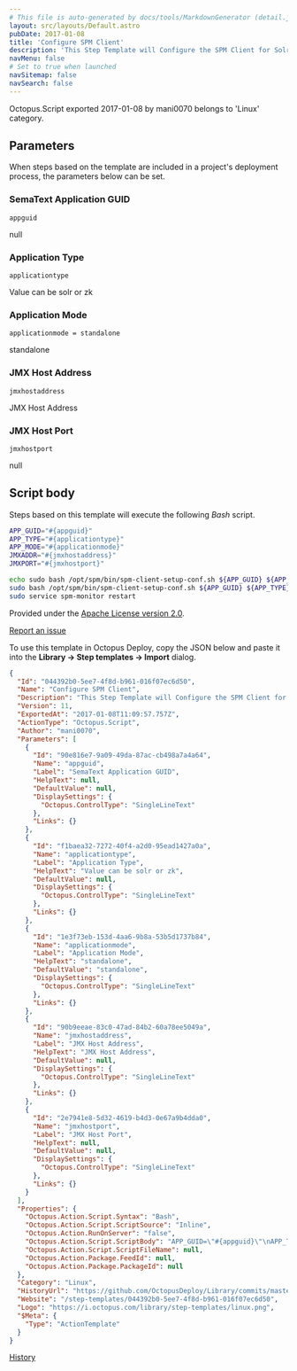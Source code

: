 ```yaml
---
# This file is auto-generated by docs/tools/MarkdownGenerator (detail.js)
layout: src/layouts/Default.astro
pubDate: 2017-01-08
title: 'Configure SPM Client'
description: 'This Step Template will Configure the SPM Client for Solr and Zookeeper'
navMenu: false
# Set to true when launched
navSitemap: false
navSearch: false
---
```


Octopus.Script exported 2017-01-08 by mani0070 belongs to 'Linux' category.

## Parameters

When steps based on the template are included in a project's deployment process, the parameters below can be set.


<div class="param">

### SemaText Application GUID

`appguid`

null

</div>
        
<div class="param">

### Application Type

`applicationtype`

Value can be solr or zk

</div>
        
<div class="param">

### Application Mode

`applicationmode = standalone`

standalone

</div>
        
<div class="param">

### JMX Host Address

`jmxhostaddress`

JMX Host Address

</div>
        
<div class="param">

### JMX Host Port

`jmxhostport`

null

</div>
        

## Script body

Steps based on this template will execute the following *Bash* script.

```bash
APP_GUID="#{appguid}"
APP_TYPE="#{applicationtype}"
APP_MODE="#{applicationmode}"
JMXADDR="#{jmxhostaddress}"
JMXPORT="#{jmxhostport}"

echo sudo bash /opt/spm/bin/spm-client-setup-conf.sh ${APP_GUID} ${APP_TYPE} ${APP_MODE} jmxhost:${JMXADDR} jmxport:${JMXPORT}
sudo bash /opt/spm/bin/spm-client-setup-conf.sh ${APP_GUID} ${APP_TYPE} ${APP_MODE} jmxhost:${JMXADDR} jmxport:${JMXPORT}
sudo service spm-monitor restart
```

Provided under the [Apache License version 2.0](https://github.com/OctopusDeploy/Library/blob/master/LICENSE.txt).

[Report an issue](https://github.com/OctopusDeploy/Library/issues/new?assignees=&labels=&projects=&template=bug-report.yml&title=Issue%20with%20Configure%20SPM%20Client&step-template=Configure%20SPM%20Client)

<div class="get-json">

To use this template in Octopus Deploy, copy the JSON below and paste it into the **Library → Step templates → Import** dialog.

```json
{
  "Id": "044392b0-5ee7-4f8d-b961-016f07ec6d50",
  "Name": "Configure SPM Client",
  "Description": "This Step Template will Configure the SPM Client for Solr and Zookeeper",
  "Version": 11,
  "ExportedAt": "2017-01-08T11:09:57.757Z",
  "ActionType": "Octopus.Script",
  "Author": "mani0070",
  "Parameters": [
    {
      "Id": "90e816e7-9a09-49da-87ac-cb498a7a4a64",
      "Name": "appguid",
      "Label": "SemaText Application GUID",
      "HelpText": null,
      "DefaultValue": null,
      "DisplaySettings": {
        "Octopus.ControlType": "SingleLineText"
      },
      "Links": {}
    },
    {
      "Id": "f1baea32-7272-40f4-a2d0-95ead1427a0a",
      "Name": "applicationtype",
      "Label": "Application Type",
      "HelpText": "Value can be solr or zk",
      "DefaultValue": null,
      "DisplaySettings": {
        "Octopus.ControlType": "SingleLineText"
      },
      "Links": {}
    },
    {
      "Id": "1e3f73eb-153d-4aa6-9b8a-53b5d1737b84",
      "Name": "applicationmode",
      "Label": "Application Mode",
      "HelpText": "standalone",
      "DefaultValue": "standalone",
      "DisplaySettings": {
        "Octopus.ControlType": "SingleLineText"
      },
      "Links": {}
    },
    {
      "Id": "90b9eeae-83c0-47ad-84b2-60a78ee5049a",
      "Name": "jmxhostaddress",
      "Label": "JMX Host Address",
      "HelpText": "JMX Host Address",
      "DefaultValue": null,
      "DisplaySettings": {
        "Octopus.ControlType": "SingleLineText"
      },
      "Links": {}
    },
    {
      "Id": "2e7941e8-5d32-4619-b4d3-0e67a9b4dda0",
      "Name": "jmxhostport",
      "Label": "JMX Host Port",
      "HelpText": null,
      "DefaultValue": null,
      "DisplaySettings": {
        "Octopus.ControlType": "SingleLineText"
      },
      "Links": {}
    }
  ],
  "Properties": {
    "Octopus.Action.Script.Syntax": "Bash",
    "Octopus.Action.Script.ScriptSource": "Inline",
    "Octopus.Action.RunOnServer": "false",
    "Octopus.Action.Script.ScriptBody": "APP_GUID=\"#{appguid}\"\nAPP_TYPE=\"#{applicationtype}\"\nAPP_MODE=\"#{applicationmode}\"\nJMXADDR=\"#{jmxhostaddress}\"\nJMXPORT=\"#{jmxhostport}\"\n\necho sudo bash /opt/spm/bin/spm-client-setup-conf.sh ${APP_GUID} ${APP_TYPE} ${APP_MODE} jmxhost:${JMXADDR} jmxport:${JMXPORT}\nsudo bash /opt/spm/bin/spm-client-setup-conf.sh ${APP_GUID} ${APP_TYPE} ${APP_MODE} jmxhost:${JMXADDR} jmxport:${JMXPORT}\nsudo service spm-monitor restart",
    "Octopus.Action.Script.ScriptFileName": null,
    "Octopus.Action.Package.FeedId": null,
    "Octopus.Action.Package.PackageId": null
  },
  "Category": "Linux",
  "HistoryUrl": "https://github.com/OctopusDeploy/Library/commits/master/step-templates//opt/buildagent/work/75443764cd38076d/step-templates/configure-spm-client.json",
  "Website": "/step-templates/044392b0-5ee7-4f8d-b961-016f07ec6d50",
  "Logo": "https://i.octopus.com/library/step-templates/linux.png",
  "$Meta": {
    "Type": "ActionTemplate"
  }
}
```

[History](https://github.com/OctopusDeploy/Library/commits/master/step-templates/https://github.com/OctopusDeploy/Library/commits/master/step-templates//opt/buildagent/work/75443764cd38076d/step-templates/configure-spm-client.json)

</div>
